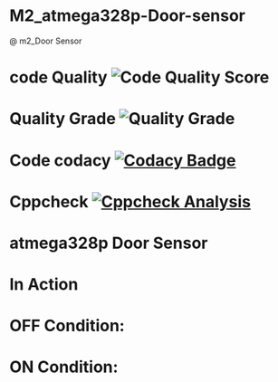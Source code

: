 # M2_atmega328p-Door-sensor

@ m2_Door Sensor

# code Quality ![Code Quality Score](https://api.codiga.io/project/32839/score/svg)

# Quality Grade ![Quality Grade](https://api.codiga.io/project/32839/status/svg)

# Code codacy [![Codacy Badge](https://app.codacy.com/project/badge/Grade/9d87e887143348e19c088d613f0b7009)](https://www.codacy.com/gh/pradeeppisini/M2_atmega328p-Door-sensor/dashboard?utm_source=github.com&amp;utm_medium=referral&amp;utm_content=pradeeppisini/M2_atmega328p-Door-sensor&amp;utm_campaign=Badge_Grade)

# Cppcheck [![Cppcheck Analysis](https://github.com/pradeeppisini/M2_atmega328p-Door-sensor/actions/workflows/Cppcheck_Analyse.yml/badge.svg)](https://github.com/pradeeppisini/M2_atmega328p-Door-sensor/actions/workflows/Cppcheck_Analyse.yml)

# atmega328p Door Sensor

# In Action 
# OFF Condition:

# ON Condition:



